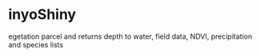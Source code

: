 # inyoShiny
egetation parcel and returns depth to water, field data, NDVI, precipitation and species lists
